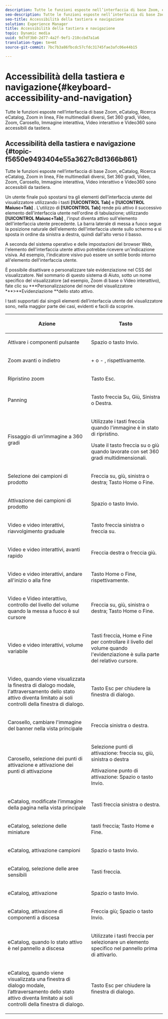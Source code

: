 ```yaml
---
description: Tutte le funzioni esposte nell’interfaccia di base Zoom, eCatalog, Ricerca eCatalog, Zoom in linea, File multimediali diversi, Set 360 gradi, Video, Zoom, Carosello, Immagine interattiva, Video interattivo e Video360 sono accessibili da tastiera.
seo-description: Tutte le funzioni esposte nell’interfaccia di base Zoom, eCatalog, Ricerca eCatalog, Zoom in linea, File multimediali diversi, Set 360 gradi, Video, Zoom, Carosello, Immagine interattiva, Video interattivo e Video360 sono accessibili da tastiera.
seo-title: Accessibilità della tastiera e navigazione
solution: Experience Manager
title: Accessibilità della tastiera e navigazione
topic: Dynamic media
uuid: 9d7df3b0-2d77-4a2f-9ef1-210ccbd7a1a6
translation-type: tm+mt
source-git-commit: 7bc7b3a86fbcdc57cfdc31745fae3afc06e44b15

---
```



# Accessibilità della tastiera e navigazione{#keyboard-accessibility-and-navigation}

Tutte le funzioni esposte nell’interfaccia di base Zoom, eCatalog, Ricerca eCatalog, Zoom in linea, File multimediali diversi, Set 360 gradi, Video, Zoom, Carosello, Immagine interattiva, Video interattivo e Video360 sono accessibili da tastiera.

## Accessibilità della tastiera e navigazione {#topic-f5650e9493404e55a3627c8d1366b861}

Tutte le funzioni esposte nell’interfaccia di base Zoom, eCatalog, Ricerca eCatalog, Zoom in linea, File multimediali diversi, Set 360 gradi, Video, Zoom, Carosello, Immagine interattiva, Video interattivo e Video360 sono accessibili da tastiera.

Un utente finale può spostarsi tra gli elementi dell’interfaccia utente del visualizzatore utilizzando i tasti **[!UICONTROL Tab]** e **[!UICONTROL Maiusc+Tab]** . L&#39;utilizzo di **[!UICONTROL Tab]** rende più attivo il successivo elemento dell&#39;interfaccia utente nell&#39;ordine di tabulazione; utilizzando **[!UICONTROL Maiusc+Tab]** , l&#39;input diventa attivo sull&#39;elemento dell&#39;interfaccia utente precedente. La barra laterale di messa a fuoco segue la posizione naturale dell&#39;elemento dell&#39;interfaccia utente sullo schermo e si sposta in ordine da sinistra a destra, quindi dall&#39;alto verso il basso.

A seconda del sistema operativo e delle impostazioni del browser Web, l&#39;elemento dell&#39;interfaccia utente attivo potrebbe ricevere un&#39;indicazione visiva. Ad esempio, l&#39;indicatore visivo può essere un sottile bordo intorno all&#39;elemento dell&#39;interfaccia utente.

È possibile disattivare o personalizzare tale evidenziazione nel CSS del visualizzatore. Nel sommario di questo sistema di Aiuto, sotto un nome specifico del visualizzatore (ad esempio, Zoom di base o Video interattivo), fate clic su ***Personalizzazione del nome del visualizzatore ***>**Evidenziazione **dello stato attivo.

I tasti supportati dai singoli elementi dell’interfaccia utente del visualizzatore sono, nella maggior parte dei casi, evidenti e facili da scoprire.

<table id="table_8C49100412224324BF1DBF7FDFDCCBF8"> 
 <thead> 
  <tr> 
   <th colname="col1" class="entry"> <p>Azione </p> </th> 
   <th colname="col2" class="entry"> <p>Tasto </p> </th> 
  </tr> 
 </thead>
 <tbody> 
  <tr> 
   <td colname="col1"> <p>Attivare i componenti pulsante </p> </td> 
   <td colname="col2"> <p>Spazio o tasto Invio. </p> </td> 
  </tr> 
  <tr> 
   <td colname="col1"> <p>Zoom avanti o indietro </p> </td> 
   <td colname="col2"> <p> <span class="uicontrol"> + </span> o <span class="uicontrol"> - </span>, rispettivamente. </p> </td> 
  </tr> 
  <tr> 
   <td colname="col1"> <p>Ripristino zoom </p> </td> 
   <td colname="col2"> <p>Tasto Esc. </p> </td> 
  </tr> 
  <tr> 
   <td colname="col1"> <p>Panning </p> </td> 
   <td colname="col2"> <p>Tasto freccia Su, Giù, Sinistra o Destra. </p> </td> 
  </tr> 
  <tr> 
   <td colname="col1"> <p>Fissaggio di un’immagine a 360 gradi </p> </td> 
   <td colname="col2"> <p>Utilizzate i tasti freccia quando l'immagine è in stato di ripristino. </p> <p>Usate il tasto freccia su o giù quando lavorate con set 360 gradi multidimensionali. </p> </td> 
  </tr> 
  <tr> 
   <td colname="col1"> <p>Selezione dei campioni di prodotto </p> </td> 
   <td colname="col2"> <p>Freccia su, giù, sinistra o destra; Tasto Home o Fine. </p> </td> 
  </tr> 
  <tr> 
   <td colname="col1"> <p>Attivazione dei campioni di prodotto </p> </td> 
   <td colname="col2"> <p>Spazio o tasto Invio. </p> </td> 
  </tr> 
  <tr> 
   <td colname="col1"> <p>Video e video interattivi, riavvolgimento graduale </p> </td> 
   <td colname="col2"> <p>Tasto freccia sinistra o freccia su. </p> </td> 
  </tr> 
  <tr> 
   <td colname="col1"> <p>Video e video interattivi, avanti rapido </p> </td> 
   <td colname="col2"> <p>Freccia destra o freccia giù. </p> </td> 
  </tr> 
  <tr> 
   <td colname="col1"> <p>Video e video interattivi, andare all'inizio o alla fine </p> </td> 
   <td colname="col2"> <p>Tasto Home o Fine, rispettivamente. </p> </td> 
  </tr> 
  <tr> 
   <td colname="col1"> <p>Video e Video interattivo, controllo del livello del volume quando la messa a fuoco è sul cursore </p> </td> 
   <td colname="col2"> <p>Freccia su, giù, sinistra o destra; Tasto Home o Fine. </p> </td> 
  </tr> 
  <tr> 
   <td colname="col1"> <p>Video e video interattivi, volume variabile </p> </td> 
   <td colname="col2"> <p>Tasti freccia, Home e Fine per controllare il livello del volume quando l'evidenziazione è sulla parte del relativo cursore. </p> </td> 
  </tr> 
  <tr> 
   <td colname="col1"> <p>Video, quando viene visualizzata la finestra di dialogo modale, l'attraversamento dello stato attivo diventa limitato ai soli controlli della finestra di dialogo. </p> </td> 
   <td colname="col2"> <p>Tasto Esc per chiudere la finestra di dialogo. </p> </td> 
  </tr> 
  <tr> 
   <td colname="col1"> <p>Carosello, cambiare l'immagine del banner nella vista principale </p> </td> 
   <td colname="col2"> <p>Freccia sinistra o destra. </p> </td> 
  </tr> 
  <tr> 
   <td colname="col1"> <p>Carosello, selezione dei punti di attivazione e attivazione dei punti di attivazione </p> </td> 
   <td colname="col2"> <p>Selezione punti di attivazione: freccia su, giù, sinistra o destra </p> <p>Attivazione punto di attivazione: Spazio o tasto Invio. </p> </td> 
  </tr> 
  <tr> 
   <td colname="col1"> <p>eCatalog, modificate l’immagine della pagina nella vista principale </p> </td> 
   <td colname="col2"> <p> Tasti freccia sinistra o destra. </p> </td> 
  </tr> 
  <tr> 
   <td colname="col1"> <p>eCatalog, selezione delle miniature </p> </td> 
   <td colname="col2"> <p>tasti freccia; Tasto Home e Fine. </p> </td> 
  </tr> 
  <tr> 
   <td colname="col1"> <p>eCatalog, attivazione campioni </p> </td> 
   <td colname="col2"> <p>Spazio o tasto Invio. </p> </td> 
  </tr> 
  <tr> 
   <td colname="col1"> <p>eCatalog, selezione delle aree sensibili </p> </td> 
   <td colname="col2"> <p>Tasti freccia. </p> </td> 
  </tr> 
  <tr> 
   <td colname="col1"> <p>eCatalog, attivazione </p> </td> 
   <td colname="col2"> <p>Spazio o tasto Invio. </p> </td> 
  </tr> 
  <tr> 
   <td colname="col1"> <p>eCatalog, attivazione di componenti a discesa </p> </td> 
   <td colname="col2"> <p> Freccia giù; Spazio o tasto Invio. </p> </td> 
  </tr> 
  <tr> 
   <td colname="col1"> <p>eCatalog, quando lo stato attivo è nel pannello a discesa </p> </td> 
   <td colname="col2"> <p>Utilizzate i tasti freccia per selezionare un elemento specifico nel pannello prima di attivarlo. </p> </td> 
  </tr> 
  <tr> 
   <td colname="col1"> <p>eCatalog, quando viene visualizzata una finestra di dialogo modale, l’attraversamento dello stato attivo diventa limitato ai soli controlli della finestra di dialogo. </p> </td> 
   <td colname="col2"> <p>Tasto Esc per chiudere la finestra di dialogo. </p> </td> 
  </tr> 
 </tbody> 
</table>

